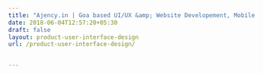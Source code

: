 ```yaml
---
title: "Ajency.in | Goa based UI/UX &amp; Website Developement, Mobile Application Development, Software Development Company"
date: 2018-06-04T12:57:20+05:30
draft: false
layout: product-user-interface-design
url: /product-user-interface-design/


---
```

